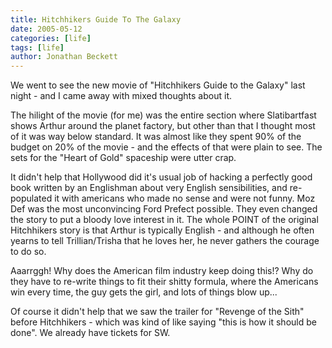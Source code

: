 ```yaml
---
title: Hitchhikers Guide To The Galaxy
date: 2005-05-12
categories: [life]
tags: [life]
author: Jonathan Beckett
---
```


We went to see the new movie of "Hitchhikers Guide to the Galaxy" last night - and I came away with mixed thoughts about it.

The hilight of the movie (for me) was the entire section where Slatibartfast shows Arthur around the planet factory, but other than that I thought most of it was way below standard. It was almost like they spent 90% of the budget on 20% of the movie - and the effects of that were plain to see. The sets for the "Heart of Gold" spaceship were utter crap.

It didn't help that Hollywood did it's usual job of hacking a perfectly good book written by an Englishman about very English sensibilities, and re-populated it with americans who made no sense and were not funny. Moz Def was the most unconvincing Ford Prefect possible. They even changed the story to put a bloody love interest in it. The whole POINT of the original Hitchhikers story is that Arthur is typically English - and although he often yearns to tell Trillian/Trisha that he loves her, he never gathers the courage to do so.

Aaarrggh! Why does the American film industry keep doing this!? Why do they have to re-write things to fit their shitty formula, where the Americans win every time, the guy gets the girl, and lots of things blow up...

Of course it didn't help that we saw the trailer for "Revenge of the Sith" before Hitchhikers - which was kind of like saying "this is how it should be done". We already have tickets for SW.